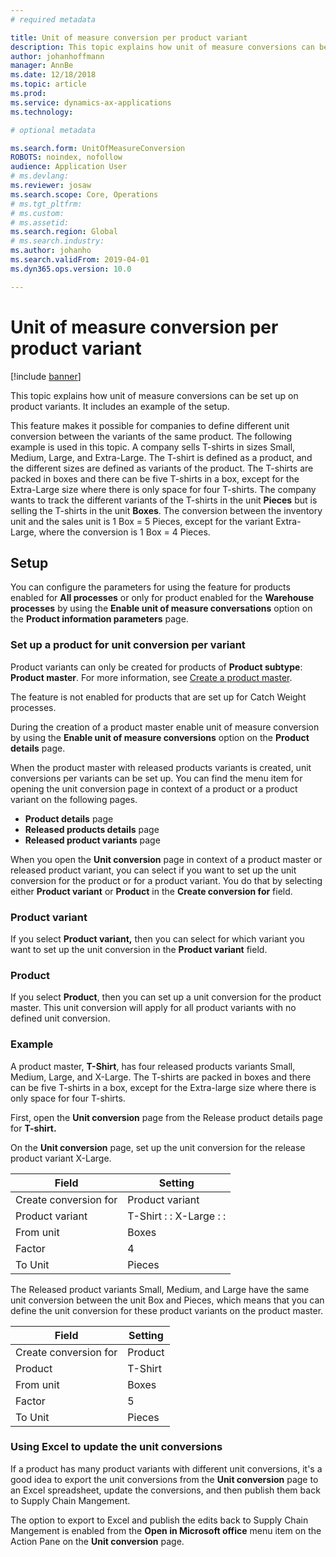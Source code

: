 ```yaml
---
# required metadata

title: Unit of measure conversion per product variant
description: This topic explains how unit of measure conversions can be set up on product variants.
author: johanhoffmann
manager: AnnBe
ms.date: 12/18/2018
ms.topic: article
ms.prod: 
ms.service: dynamics-ax-applications
ms.technology: 

# optional metadata

ms.search.form: UnitOfMeasureConversion
ROBOTS: noindex, nofollow
audience: Application User
# ms.devlang: 
ms.reviewer: josaw
ms.search.scope: Core, Operations
# ms.tgt_pltfrm: 
# ms.custom: 
# ms.assetid: 
ms.search.region: Global
# ms.search.industry: 
ms.author: johanho
ms.search.validFrom: 2019-04-01
ms.dyn365.ops.version: 10.0

---
```


# Unit of measure conversion per product variant

[!include [banner](../includes/banner.md)]

This topic explains how unit of measure conversions can be set up on product variants. It includes an example of the setup.

This feature makes it possible for companies to define different unit conversion between the variants of the same product. The following example is used in this topic. A company sells T-shirts in sizes Small, Medium, Large, and Extra-Large. The T-shirt is defined as a product, and the different sizes are defined as variants of the product. The T-shirts are packed in boxes and there can be five T-shirts in a box, except for the Extra-Large size where there is only space for four T-shirts. The company wants to track the different variants of the T-shirts in the unit **Pieces** but is selling the T-shirts in the unit **Boxes**. The conversion between the inventory unit and the sales unit is 1 Box = 5 Pieces, except for the variant Extra-Large, where the conversion is 1 Box = 4 Pieces.

## Setup

You can configure the parameters for using the feature for products enabled for **All processes** or only for product enabled for the **Warehouse processes** by using the **Enable unit of measure conversations** option on the **Product information parameters** page.

### Set up a product for unit conversion per variant

Product variants can only be created for products of **Product subtype**: **Product master**. For more information, see [Create a product master](tasks/create-product-master.md).

The feature is not enabled for products that are set up for Catch Weight processes. 

During the creation of a product master enable unit of measure conversion by using the **Enable unit of measure conversions** option on the **Product details** page.

When the product master with released products variants is created, unit conversions per variants can be set up. You can find the menu item for opening the unit conversion page in context of a product or a product variant on the following pages.

-   **Product details** page
-   **Released products details** page
-   **Released product variants** page

When you open the **Unit conversion** page in context of a product master or released product variant, you can select if you want to set up the unit conversion for the product or for a product variant. You do that by selecting either **Product variant** or **Product** in the **Create conversion for** field.

### Product variant

If you select **Product variant,** then you can select for which variant you want to set up the unit conversion in the **Product variant** field.

### Product

If you select **Product**, then you can set up a unit conversion for the product master. This unit conversion will apply for all product variants with no defined unit conversion.

### Example

A product master, **T-Shirt**, has four released products variants Small, Medium, Large, and X-Large. The T-shirts are packed in boxes and there can be five T-shirts in a box, except for the Extra-large size where there is only space for four T-shirts.

First, open the **Unit conversion** page from the Release product details page for **T-shirt.**

On the **Unit conversion** page, set up the unit conversion for the release product variant X-Large.

| **Field**             | **Setting**             |
|-----------------------|-------------------------|
| Create conversion for | Product variant         |
| Product variant       | T-Shirt : : X-Large : : |
| From unit             | Boxes                   |
| Factor                | 4                       |
| To Unit               | Pieces                  |

The Released product variants Small, Medium, and Large have the same unit conversion between the unit Box and Pieces, which means that you can define the unit conversion for these product variants on the product master.

| **Field**             | **Setting** |
|-----------------------|-------------|
| Create conversion for | Product     |
| Product               | T-Shirt     |
| From unit             | Boxes       |
| Factor                | 5           |
| To Unit               | Pieces      |

### Using Excel to update the unit conversions

If a product has many product variants with different unit conversions, it's a good idea to export the unit conversions from the **Unit conversion** page to an Excel spreadsheet, update the conversions, and then publish them back to Supply Chain Mangement.

The option to export to Excel and publish the edits back to Supply Chain Mangement is enabled from the **Open in Microsoft office** menu item on the Action Pane on the **Unit conversion** page.
